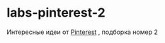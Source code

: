 # labs-pinterest-2

Интересные идеи от [Pinterest] , подборка номер 2


[pinterest]:<https://ru.pinterest.com/pin/380483868493851626/>
